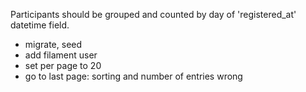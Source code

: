 Participants should be grouped and counted by day of 'registered_at' datetime field.

* migrate, seed
* add filament user
* set per page to 20
* go to last page: sorting and number of entries wrong
